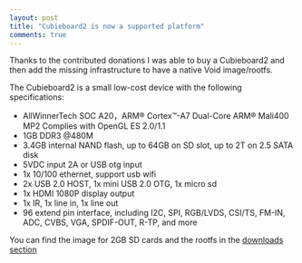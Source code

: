 ```yaml
---
layout: post
title: "Cubieboard2 is now a supported platform"
comments: true
---
```


Thanks to the contributed donations I was able to buy a Cubieboard2 and then
add the missing infrastructure to have a native Void image/rootfs.

The Cubieboard2 is a small low-cost device with the following specifications:

 - AllWinnerTech SOC A20，ARM® Cortex™-A7 Dual-Core ARM® Mali400 MP2 Complies with OpenGL ES 2.0/1.1
 - 1GB DDR3 @480M
 - 3.4GB internal NAND flash, up to 64GB on SD slot, up to 2T on 2.5 SATA disk
 - 5VDC input 2A or USB otg input
 - 1x 10/100 ethernet, support usb wifi
 - 2x USB 2.0 HOST, 1x mini USB 2.0 OTG, 1x micro sd
 - 1x HDMI 1080P display output
 - 1x IR, 1x line in, 1x line out
 - 96 extend pin interface, including I2C, SPI, RGB/LVDS, CSI/TS, FM-IN, ADC, CVBS, VGA, SPDIF-OUT, R-TP, and more

You can find the image for 2GB SD cards and the rootfs in the [downloads section](http://voidlinux.eu/download/)
